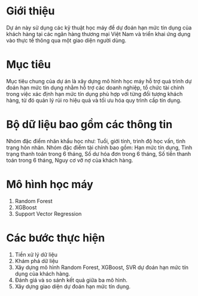 # Giới thiệu
Dự án này sử dụng các kỹ thuật học máy để dự đoán hạn mức tín dụng của khách hàng tại các ngân hàng thương mại Việt Nam và triển khai ứng dụng vào thực tế thông qua một giao diện người dùng.
# Mục tiêu
Mục tiêu chung của dự án là xây dựng mô hình học máy hỗ trợ quá trình dự đoán hạn mức tín dụng nhằm hỗ trợ các doanh nghiệp, tổ chức tài chính trong việc xác định hạn mức tín dụng phù hợp với từng đối tượng khách hàng, từ đó quản lý rủi ro hiệu quả và tối ưu hóa quy trình cấp tín dụng.
# Bộ dữ liệu bao gồm các thông tin
Nhóm đặc điểm nhân khẩu học như: Tuổi, giới tính, trình độ học vấn, tình trạng hôn nhân.
Nhóm đặc điểm tài chính bao gồm: Hạn mức tín dụng, Tình trạng thanh toán trong 6 tháng, Số dư hóa đơn trong 6 tháng, Số tiền thanh toán trong 6 tháng, Nguy cơ vỡ nợ của khách hàng.
# Mô hình học máy 
1. Random Forest
2. XGBoost
3. Support Vector Regression
# Các bước thực hiện
1. Tiền xử lý dữ liệu
2. Khám phá dữ liệu
3. Xây dựng mô hình Random Forest, XGBoost, SVR dự đoán hạn mức tín dụng của khách hàng.
4. Đánh giá và so sánh kết quả giữa ba mô hình.
5. Xây dựng giao diện dự đoán hạn mức tín dụng.
